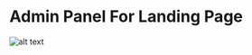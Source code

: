 # Admin Panel For Landing Page
![alt text](/a0xh/dashboard.loc/blob/main/public/6n4OvCH15g3C6BvAXSt0uQ4rJsfQY4s57WtVwanH.png?raw=true)
